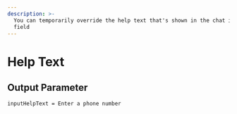 ```yaml
---
description: >-
  You can temporarily override the help text that's shown in the chat input
  field
---
```


# Help Text

## Output Parameter

```text
inputHelpText = Enter a phone number
```

